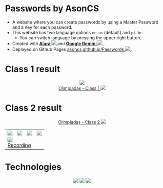 # Passwords by AsonCS
- A website where you can create passwords by using a Master Password and a Key for each password.
- This website has two language options `en-us` (default) and `pt-br`.
  - You can switch language by pressing the upper right button.
- Created with <b>
	<a href="https://www.alura.com.br/" target="_blank">
		Alura
		<img src="https://asoncs.github.io/Passwords/static/svgs/open_in_new.svg" />
	</a>
</b> and <b>
	<a href="https://goo.gle/AluraGemini" target="_blank">
		Google Gemini
		<img src="https://asoncs.github.io/Passwords/static/svgs/open_in_new.svg" />
	</a>
</b>.
- Deployed on Github Pages <a href="https://asoncs.github.io/Passwords/" target="_blank">
    asoncs.github.io/Passwords
    <img src="https://asoncs.github.io/Passwords/static/svgs/open_in_new.svg" />
</a>.

# Class 1 result

<div align="center">
	<a href="https://asoncs.github.io/Passwords/class1" target="_blank">
		<img src="https://asoncs.github.io/Passwords/class1/print.png">
		<br/>
		Olimpíadas - Class 1
        <img src="https://asoncs.github.io/Passwords/static/svgs/open_in_new.svg" />
	</a>
</div>

# Class 2 result

<div align="center">
	<a href="https://asoncs.github.io/Passwords/class2" target="_blank">
		Olimpíadas - Class 2
        <img src="https://asoncs.github.io/Passwords/static/svgs/open_in_new.svg" />
	</a>
	<table>
		<tr>
			<td><img src="https://asoncs.github.io/Passwords/class2/print.png"></td>
			<td><img src="https://asoncs.github.io/Passwords/class2/print2.png"></td>
			<td><img src="https://asoncs.github.io/Passwords/class2/print3.png"></td>
			<td><img src="https://asoncs.github.io/Passwords/class2/print4.png"></td>
		</tr>
		<tr>
			<td colspan="4">
				<a href="https://asoncs.github.io/Passwords/class2/record.mp4" target="_blank">
					<img src="https://asoncs.github.io/Passwords/class2/print5.png">
					<br />
					Recording
				</a>
			</td>
		</tr>
	</table>
</div>

# Technologies

<div align="center">
	<img src="https://img.shields.io/badge/HTML5-E34F26?style=for-the-badge&logo=html5&logoColor=white">
	<img src="https://img.shields.io/badge/CSS3-1572B6?style=for-the-badge&logo=css3&logoColor=white">
	<img src="https://img.shields.io/badge/Typescript-404D59?style=for-the-badge&logo=typescript&logoColor=%2361DAFB" />
</div>